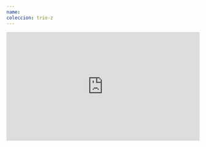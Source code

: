```yaml
---
name: 
coleccion: trio-z
---
```

<div style="padding:56.25% 0 0 0;position:relative;"><iframe src="https://player.vimeo.com/video/894097191?h=5e6cd63702" style="position:absolute;top:0;left:0;width:100%;height:100%;" frameborder="0" allow="autoplay; fullscreen; picture-in-picture" allowfullscreen></iframe></div><script src="https://player.vimeo.com/api/player.js"></script>
